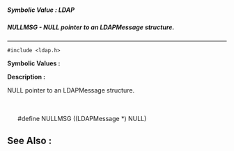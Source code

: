 ##### Symbolic Value : LDAP
##### NULLMSG - NULL pointer to an LDAPMessage structure. 
---
```
#include <ldap.h>
```

**Symbolic Values :**



**Description :**

NULL pointer to an LDAPMessage structure. 
<ul><br>
<br>
#define NULLMSG	((LDAPMessage *) NULL)</ul>



**See Also :**
---
